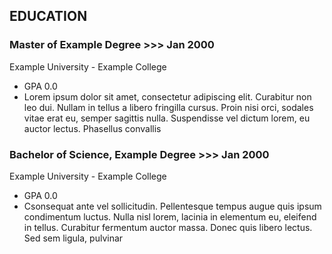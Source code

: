 ## EDUCATION

### Master of Example Degree >>> **Jan 2000**

Example University - Example College

- GPA 0.0
- Lorem ipsum dolor sit amet, consectetur adipiscing elit. Curabitur non leo dui. Nullam in tellus a libero fringilla cursus. Proin nisi orci, sodales vitae erat eu, semper sagittis nulla. Suspendisse vel dictum lorem, eu auctor lectus. Phasellus convallis

### Bachelor of Science, Example Degree >>> **Jan 2000**

Example University - Example College

- GPA 0.0
- Csonsequat ante vel sollicitudin. Pellentesque tempus augue quis ipsum condimentum luctus. Nulla nisl lorem, lacinia in elementum eu, eleifend in tellus. Curabitur fermentum auctor massa. Donec quis libero lectus. Sed sem ligula, pulvinar
